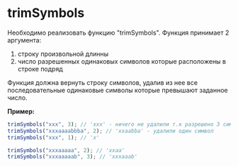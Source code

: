 # trimSymbols

Необходимо реализовать функцию "trimSymbols". Функция принимает 2 аргумента:

1. строку произвольной длинны
2. число разрешенных одинаковых символов которые расположены в строке подряд

Функция должна вернуть строку символов, удалив из нее все последовательные одинаковые
символы которые превышают заданное число.

**Пример:**

```javascript
trimSymbols("xxx", 3); // 'xxx' - ничего не удалили т.к разрешено 3 символа подряд
trimSymbols("xxxaaaabbba", 2); // 'xxaabba' - удалили один символ
trimSymbols("xxx", 1); // 'x'

trimSymbols("xxxaaaaa", 2); // 'xxaa'
trimSymbols("xxxaaaaab", 3); // 'xxxaaab'
```
